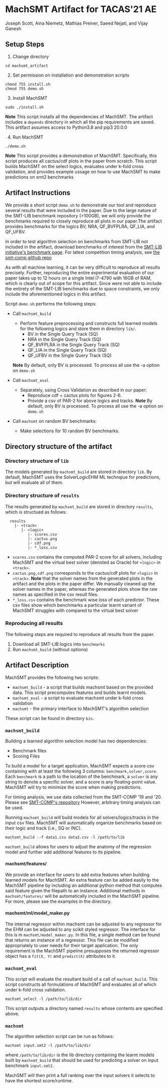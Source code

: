 # MachSMT Artifact for TACAS'21 AE

Joseph Scott, Aina Niemetz, Mathias Preiner, Saeed Nejati, and Vijay Ganesh

## Setup Steps

1. Change directory
  ```
  cd machsmt_artifact
  ```

2. Set permission on installation and demonstration scripts
  ```
  chmod 755 install.sh
  chmod 755 demo.sh
  ```

3. Install MachSMT
  ```
  sudo ./install.sh
  ```
  **Note** This script installs all the dependencies of MachSMT. The artifact
  includes a `depends` directory in which all the pip requirements are saved.
  This artifact assumes access to Python3.8 and pip3 20.0.0

4. Run MachSMT
  ```
  ./demo.sh
  ```
  **Note** This script provides a demonstration of MachSMT. Specifically, this
  script produces all cactus/cdf plots in the paper from scratch. This script 
  builds MachSMT on the select logics, evaluates under k-fold cross validation,
  and provides example ussage on how to use MachSMT to make predictions on  smt2
  benchmarks


## Artifact Instructions

We provide a short script `demo.sh` to demonstrate our tool and reproduce
several results that were included in the paper. Due to the large nature of the
SMT-LIB benchmark repository (>100GB), we will only provide the benchmarks
required to closely reproduce all plots in our paper.The artifact provides
benchmarks for the logics BV, NRA, QF_BVFPLRA, QF_LIA, and QF_UFBV.

In order to test algorithm selection on benchmarks from SMT-LIB not included
in the artifact, download benchmarks of interest from the [SMT-LIB initiative's
benchmark page](http://smtlib.cs.uiowa.edu/benchmarks.shtml). For latest competition
timing analysis, see [the smt-comp github repo](https://github.com/smt-comp)

As with all machine learning, it can be very difficult to reproduce all results
precisely. Further, reproducing the entire experimental evaluation of our paper
takes up to 12 hours on a single Intel i7-4790 with 16GB of RAM, which is
clearly out of scope for this artifact. Since were not able to include the
entirety of the SMT-LIB benchmarks due to space constraints, we only include
the aforementioned logics in this artifact.

Script `demo.sh` performs the following steps:

* Call `machsmt_build`
    * Perform feature preprocessing and constructs full learned models for
    the following logics and store them in directory `lib/`.
        * BV in the Single Query Track (SQ)
        * NRA in the Single Query Track (SQ)
        * QF_BVFPLRA in the Single Query Track (SQ)
        * QF_LIA in the Single Query Track (SQ)
        * QF_UFBV in the Single Query Track (SQ)
        
    **Note** By default, only BV is processed. To process all use the -a option on `demo.sh`

* Call `machsmt_eval`
    * Separately, using Cross Validation as described in our paper:
        * Reproduce cdf + cactus plots for figures 2-6.
        * Provide a csv of PAR-2 for above logics and tracks.
    **Note** By default, only BV is processed. To process all use the -a option on `demo.sh`

* Call `machsmt` on random BV benchmarks:
    * Make selections for 10 random BV benchmarks.

## Directory structure of the artifact


### Directory structure of `lib`

The models generated by `machsmt_build` are stored in directory `lib`.
By default, MachSMT uses the SolverLogicEHM ML technqiue for predictions, 
but will evaluate all of them. 


### Directory structure of `results`

The results generated by `machsmt_build` are stored in directory `results`,
which is structued as follows:

```
  results
    |- <track>
       |- <logic>
          |- scores.csv
          |- cactus.png
          |- cdf.png
          |- *_loss.csv
```

* `scores.csv` contains the computed PAR-2 score for all solvers, including
  MachSMT and the virtual best solver (denoted as Oracle) for `<logic>` in `<track>`.
* `cactus.png,cdf.png` corresponds to the cactus/cdf plots for `<logic>` in `<track>`.
   **Note** that the solver names from the generated plots in the artifact and
   the plots in the paper differ. We manually cleaned up the solver names in
   the paper, whereas the generated plots show the raw names as specified in
   the csv result files.
* `*_loss.csv` contains the benchmark wise loss of each predictor. These csv files
  show which benchmarks a particular learnt variant of MachSMT struggles with compared
  to the virtual best solver


### Reproducing all results

The following steps are required to reproduce all results from the paper.

1. Download all SMT-LIB logics into `benchmarks`
2. Run `machsmt_build` (without options)


## Artifact Description

MachSMT provides the following two scripts:

* `machsmt_build` - a script that builds machsmt based on the provided data. This script precomputes features and builds learnt models.
* `machsmt_eval`  - a script to evaluate machsmt under k-fold cross validation
* `machsmt`  - the primary interface to MachSMT's algorithm selection


These script can be found in directory `bin`.


### `machsmt_build`

Building a learned algorithm selection model has two dependencies:
* Benchmark files
* Scoring Files

To build a model for a target application, MachSMT expects a score csv containing with at least the following 3 columns: `benchmark,solver,score`. Each `benchmark` is a path to the location of the benchmark, a `solver` is any string to denote a specific solver, and a score
is any floating-point value. MachSMT will try to minimize the score when making predictions.

For timing analysis, we use data collected from the SMT-COMP '19 and '20. Please see  [SMT-COMP's repository](https://github.com/SMT-COMP/smt-comp) However, arbitrary timing analysis can be used.

Running `machsmt_build` will build models for all solvers/logics/tracks in the input csv files. MachSMT will automatically organize benchmarks based on their logic and track (i.e., SQ or INC).

```machsmt_build --f data1.csv data2.csv -l /path/to/lib```

`machsmt_build` allows for users to adjust the anatomy of the regression model and further add additional features to its pipeline. 

#### machsmt/features/

We provide an interface for users to add extra features when building learned models for MachSMT. An extra feature can be added easily to the MachSMT pipeline by including an additional python method that computes said feature given the filepath to an instance. Additional methods in `machsmt/features/` will be automatically included in the MachSMT pipeline. For more, please see the examples in the directory.

#### machsmt/ml/model_maker.py

The internal regressor within machsmt can be adjusted to any regressor for the EHM can be adjusted to any scikit styled regressor. The interface for this is in `machsmt/model_maker.py`. In this file, a single method can be found that returns an instance of a regressor. This file can be modified appropriately to user needs for their target application. The only requirement is the MachSMT pipeline presupposes the returned regressor object has a `fit(X, Y)` and `predict(X)` attributes to it.  

### `machsmt_eval`

This script will evaluate the resultant build of a call of `machsmt_build`. This script constructs all formulations of MachSMT and evaluates
all of which under k-fold cross validation.

```machsmt_select -l /path/to/lib/dir```

This script outputs a directory named `results` whose contents are specified above. 

### `machsmt`

The algorithm selection script can be run as follows:

```machsmt input.smt2 -l /path/to/lib/dir```

where `/path/to/lib/dir` is the lib directory containing the learnt models
built by `machsmt_build` that should be used for predicting a solver on
input benchmark `input.smt2`.

MachSMT will then print a full ranking over the input solvers it selects to have the shortest
score/runtime.
